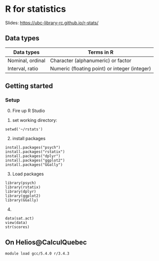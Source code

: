 

# R for statistics #

Slides: https://ubc-library-rc.github.io/r-stats/

## Data types ##

| Data types | Terms in R |
|--- |--- |
| Nominal, ordinal | Character (alphanumeric) or factor |
| Interval, ratio | Numeric (floating point) or integer (integer) |


## Getting started ##

### Setup ###

0. Fire up R Studio

1. set working directory:
```
setwd('~/rstats')
```

2. install packages
```
install.packages("psych")
install.packages("rstatix")
install.packages("dplyr")
install.packages("ggplot2")
install.packages("GGally")
```

3. Load packages
```
library(psych)
library(rstatix)
library(dplyr)
library(ggplot2)
library(GGally)
```

4. 
```
data(sat.act)
view(data)
str(scores)
```

## On Helios@CalculQuebec ##

```module load gcc/5.4.0 r/3.4.3```
